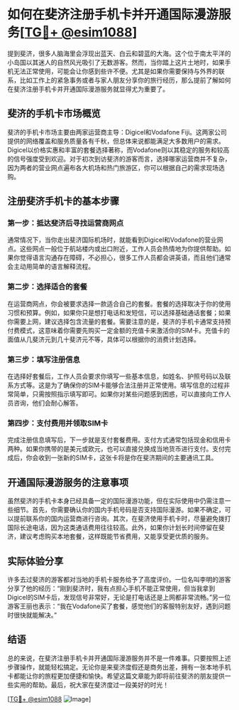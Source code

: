 # 如何在斐济注册手机卡并开通国际漫游服务[[TG💪+ @esim1088](https://t.me/s/esim1088)]

提到斐济，很多人脑海里会浮现出蓝天、白云和碧蓝的大海。这个位于南太平洋的小岛国以其迷人的自然风光吸引了无数游客。然而，当你踏上这片土地时，如果手机无法正常使用，可能会让你感到些许不便。尤其是如果你需要保持与外界的联系，比如工作上的紧急事务或者与家人朋友分享你的旅行经历，那么提前了解如何在斐济注册手机卡并开通国际漫游服务就显得尤为重要了。

## 斐济的手机卡市场概览

斐济的手机卡市场主要由两家运营商主导：Digicel和Vodafone Fiji。这两家公司提供的网络覆盖和服务质量各有千秋，但总体来说都能满足大多数用户的需求。Digicel以价格实惠和丰富的套餐选择著称，而Vodafone则以其稳定的服务和较高的信号强度受到欢迎。对于初次到访斐济的游客而言，选择哪家运营商并不复杂，因为两者的营业网点遍布各大机场和热门旅游区，你可以根据自己的需求现场选购。

## 注册斐济手机卡的基本步骤

### 第一步：抵达斐济后寻找运营商网点

通常情况下，当你走出斐济国际机场时，就能看到Digicel和Vodafone的营业网点。这些网点一般位于航站楼内或出口附近，工作人员会热情地为你提供帮助。如果你觉得语言沟通存在障碍，不必担心，很多工作人员都会讲英语，而且他们通常会主动用简单的语言解释流程。

### 第二步：选择适合的套餐

在运营商网点，你会被要求选择一款适合自己的套餐。套餐的选择取决于你的使用习惯和预算。例如，如果你只是想打电话和发短信，可以选择基础通话套餐；如果你需要上网，建议选择包含流量的套餐。需要注意的是，斐济的手机卡通常支持预付费模式，这意味着你需要先购买一定金额的充值卡来激活你的SIM卡。充值卡的面值从几斐济元到几十斐济元不等，具体可以根据你的消费计划选择。

### 第三步：填写注册信息

在选择好套餐后，工作人员会要求你填写一些基本信息，如姓名、护照号码以及联系方式等。这是为了确保你的SIM卡能够合法注册并正常使用。填写信息的过程非常简单，只需按照指示填写即可。如果你对某些问题感到困惑，可以直接向工作人员咨询，他们会耐心解答。

### 第四步：支付费用并领取SIM卡

完成注册信息填写后，下一步就是支付套餐费用。支付方式通常包括现金和信用卡两种。如果你携带的是美元或欧元，也可以直接兑换成当地货币进行支付。支付完成后，你会收到一张新的SIM卡，这张卡将是你在斐济期间的主要通讯工具。

## 开通国际漫游服务的注意事项

虽然斐济的手机卡本身已经具备一定的国际漫游功能，但在实际使用中仍需注意一些细节。首先，你需要确认你的国内手机号码是否支持国际漫游。如果不确定，可以提前联系你的国内运营商进行咨询。其次，在斐济使用手机卡时，尽量避免拨打国际长途电话，因为这类通话费用往往较高。此外，如果你计划长时间停留在斐济，建议考虑购买本地套餐，这样既能节省费用，又能享受更优质的服务。

## 实际体验分享

许多去过斐济的游客都对当地的手机卡服务给予了高度评价。一位名叫李明的游客分享了他的经历：“刚到斐济时，我有点担心手机不能正常使用，但当我拿到Digicel的SIM卡后，发现信号非常好，无论是打电话还是上网都非常流畅。”另一位游客王丽也表示：“我在Vodafone买了套餐，感觉他们的客服特别友好，遇到问题时很快就能解决。”

## 结语

总的来说，在斐济注册手机卡并开通国际漫游服务并不是一件难事。只要按照上述步骤操作，就能轻松搞定。无论你是来斐济度假还是商务出差，拥有一张本地手机卡都能让你的旅程更加便捷和愉快。希望这篇文章能为即将前往斐济的朋友提供一些实用的帮助。最后，祝大家在斐济度过一段美好的时光！

[[TG💪+ @esim1088](https://t.me/s/esim1088) ![Image](https://i.postimg.cc/4NQfJmqS/Snipaste-2025-05-13-00-14-12.png)]